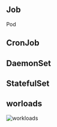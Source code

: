 ## Job
Pod

## CronJob


## DaemonSet


## StatefulSet


## worloads
![workloads](imgs/workloads.png)
